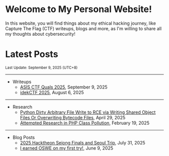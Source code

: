 # Welcome to My Personal Website!

In this website, you will find things about my ethical hacking journey, like Capture The Flag (CTF) writeups, blogs and more, as I'm willing to share all my thoughts about cybersecurity!

# Latest Posts

<span class="page_information"><small>Last Update: September 9, 2025 (UTC+8)</small></span>

* * *
- Writeups
    - [ASIS CTF Quals 2025](https://siunam321.github.io/ctf/ASIS-CTF-Quals-2025/), September 9, 2025
    - [idekCTF 2025](https://siunam321.github.io/ctf/idekCTF-2025/), August 6, 2025

* * *
- Research
    - [Python Dirty Arbitrary File Write to RCE via Writing Shared Object Files Or Overwriting Bytecode Files](https://siunam321.github.io/research/python-dirty-arbitrary-file-write-to-rce-via-writing-shared-object-files-or-overwriting-bytecode-files), April 29, 2025
    - [Attempted Research in PHP Class Pollution](https://siunam321.github.io/research/attempted-research-in-php-class-pollution), February 19, 2025

* * *
- Blog Posts
    - [2025 Hacktheon Sejong Finals and Seoul Trip](https://siunam321.github.io/blog/2025-07-31-2025-hacktheon-sejong-finals-and-seoul-trip), July 31, 2025
    - [I earned OSWE on my first try!](https://siunam321.github.io/blog/2025-06-09-i-earned-oswe-on-my-first-try), June 9, 2025